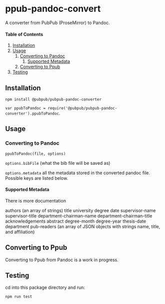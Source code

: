 # ppub-pandoc-convert

A converter from PubPub (ProseMirror) to Pandoc.

#### Table of Contents

1. [Installation](#install)
2. [Usage](#usage)
	1. [Converting to Pandoc](#pandoc-convert)
		1. [Supported Metadata](#metadata)
	2. [Converting to Ppub](#ppub-convert)
3. [Testing](#test)



<a id='install'></a>
## Installation
`npm install @pubpub/pubpub-pandoc-converter`

`var ppubToPandoc = require('@pubpub/pubpub-pandoc-converter').ppubToPandoc`.

<a id='usage'></a>

## Usage


<a id='pandoc-convert'></a>
### Converting to Pandoc

`ppubToPandoc(file, options)`

`options.bibFile` (what the bib file will be saved as)

`options.metadata` all the metadata stored in the converted pandoc file. Possible keys are listed below.


<a id='metadata'></a>
#### Supported Metadata

There is more documentation

authors (an array of strings)
title
university
degree
date
supervisor-name
supervisor-title
department-chairman-name
department-chairman-title
acknowledgements
abstract
degree-month
degree-year
thesis-date
department
pub-readers (an array of JSON objects with strings name, title, and affiliation)

<a id='ppub-convert'></a>
## Converting to Ppub

Converting to Ppub from Pandoc is a work in progress.

<a id='test'></a>
## Testing

cd into this package directory and run:

`npm run test`
